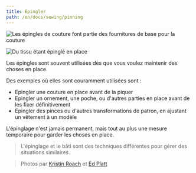 ```yaml
---
title: Epingler
path: /en/docs/sewing/pinning
---
```


![Les épingles de couture font partie des fournitures de base pour la couture](sewing-pins.jpg)

![Du tissu étant épinglé en place](fabric-pinning.jpg)

Les épingles sont souvent utilisées dès que vous voulez maintenir des choses en place.

Des exemples où elles sont couramment utilisées sont :

 - Epingler une couture en place avant de la piquer
 - Epingler un ornement, une poche, ou d'autres parties en place avant de les fixer définitivement
 - Epingler des pinces ou d'autres transformations de patron, en ajustant un vêtement à un modèle

L'épinglage n'est jamais permanent, mais tout au plus une mesure temporaire pour garder les choses en place.

> L'épinglage et le bâti sont des techniques différentes pour gérer des situations similaires.

> Photos par [Kristin Roach](https://www.flickr.com/photos/marlana/113434148) et [Ed Platt](https://www.flickr.com/photos/philentropist/313403963)
